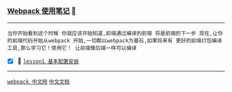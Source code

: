### [Webpack 使用笔记](#top) :maple_leaf: <b id="top"></b>

----
`当你开始看到这个时候 你就应该开始知道,前端通过编译的前端 将是前端的下一步 现在,让你的前端代码开始从webpack 开始,一切都以webpack为基石,如果将来有
更好的前端打包编译工具,那么学习它！使用它！ 让前端像后端一样可以编译`

- [x] :maple_leaf: [`lesson1 基本配置安装`](https://github.com/kickgod/Front-End/blob/master/webpack/lesson001_webpackInstall.md)



----
[`webpack 中文网`](https://www.webpackjs.com/)  [`中文文档`](https://www.webpackjs.com/concepts/)
